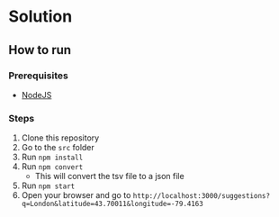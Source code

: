 # Solution

## How to run

### Prerequisites
- [NodeJS](https://nodejs.org/en/download/)

### Steps
1. Clone this repository
2. Go to the `src` folder
3. Run `npm install`
4. Run `npm convert`
    - This will convert the tsv file to a json file
5. Run `npm start`
6. Open your browser and go to `http://localhost:3000/suggestions?q=London&latitude=43.70011&longitude=-79.4163`



